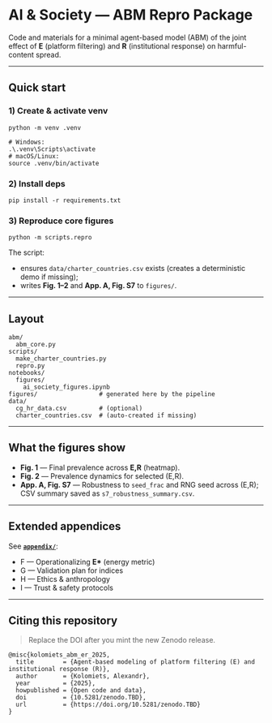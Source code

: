 # AI & Society — ABM Repro Package

Code and materials for a minimal agent-based model (ABM) of the joint effect of **E** (platform filtering) and **R** (institutional response) on harmful-content spread.

---

## Quick start

### 1) Create & activate venv

    python -m venv .venv

    # Windows:
    .\.venv\Scripts\activate
    # macOS/Linux:
    source .venv/bin/activate

### 2) Install deps

    pip install -r requirements.txt

### 3) Reproduce core figures

    python -m scripts.repro

The script:
- ensures `data/charter_countries.csv` exists (creates a deterministic demo if missing);
- writes **Fig. 1–2** and **App. A, Fig. S7** to `figures/`.

---

## Layout

    abm/
      abm_core.py
    scripts/
      make_charter_countries.py
      repro.py
    notebooks/
      figures/
        ai_society_figures.ipynb
    figures/                 # generated here by the pipeline
    data/
      cg_hr_data.csv         # (optional)
      charter_countries.csv  # (auto-created if missing)

---

## What the figures show

- **Fig. 1** — Final prevalence across **E,R** (heatmap).
- **Fig.  2** — Prevalence dynamics for selected (E,R).
- **App. A, Fig. S7** — Robustness to `seed_frac` and RNG seed across (E,R); CSV summary saved as `s7_robustness_summary.csv`.

---

## Extended appendices

See **[`appendix/`](./appendix/)**:
- F — Operationalizing **E\*** (energy metric)
- G — Validation plan for indices
- H — Ethics & anthropology
- I — Trust & safety protocols

---

## Citing this repository

> Replace the DOI after you mint the new Zenodo release.

    @misc{kolomiets_abm_er_2025,
      title        = {Agent-based modeling of platform filtering (E) and institutional response (R)},
      author       = {Kolomiets, Alexandr},
      year         = {2025},
      howpublished = {Open code and data},
      doi          = {10.5281/zenodo.TBD},
      url          = {https://doi.org/10.5281/zenodo.TBD}
    }
